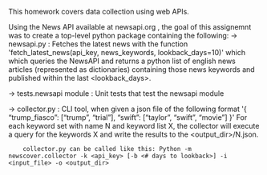 This homework covers data collection using web APIs.

Using the News API available at newsapi.org , the goal of this assignemnt was to create a top-level python package containing the following:
	-> newsapi.py : 
        Fetches the latest news with the function 'fetch_latest_news(api_key, news_keywords, lookback_days=10)' which
        which queries the NewsAPI and returns a python list of english news articles (represented as dictionaries) 
        containing those news keywords and published within the last <lookback_days>.

  -> tests.newsapi module :
        Unit tests that test the newsapi module

  -> collector.py :
        CLI tool, when given a json file of the following format '{ “trump_fiasco”: [“trump”, “trial”], “swift”: [“taylor”, “swift”, “movie”] }'
        For each keyword set with name N and keyword list X, the collector will execute a query for the keywords X and write the results to the <output_dir>/N.json.

        collector.py can be called like this: Python -m newscover.collector -k <api_key> [-b <# days to lookback>] -i <input_file> -o <output_dir>
        
